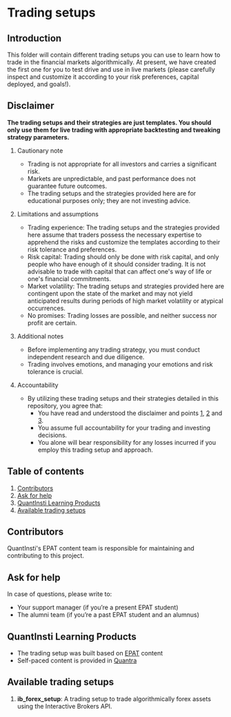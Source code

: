 # Trading setups

## Introduction 

This folder will contain different trading setups you can use to learn how to trade in the financial markets algorithmically. At present, we have created the first one for you to test drive and use in live markets (please carefully inspect and customize it according to your risk preferences, capital deployed, and goals!).

## Disclaimer
**The trading setups and their strategies are just templates. You should only use them for live trading with appropriate backtesting and tweaking strategy parameters.**


1. Cautionary note <a id='one'></a>
   
    - Trading is not appropriate for all investors and carries a significant risk.
    - Markets are unpredictable, and past performance does not guarantee future outcomes.
    - The trading setups and the strategies provided here are for educational purposes only; they are not investing advice.
2. Limitations and assumptions <a id='two'></a>
    - Trading experience: The trading setups and the strategies provided here assume that traders possess the necessary expertise to apprehend the risks and customize the templates according to their risk tolerance and preferences.
    - Risk capital: Trading should only be done with risk capital, and only people who have enough of it should consider trading. It is not advisable to trade with capital that can affect one's way of life or one's financial commitments.
    - Market volatility: The trading setups and strategies provided here are contingent upon the state of the market and may not yield anticipated results during periods of high market volatility or atypical occurrences.
    - No promises: Trading losses are possible, and neither success nor profit are certain.
3. Additional notes <a id='three'></a>
    - Before implementing any trading strategy, you must conduct independent research and due diligence.
    - Trading involves emotions, and managing your emotions and risk tolerance is crucial.
4. Accountability
    - By utilizing these trading setups and their strategies detailed in this repository, you agree that:
        - You have read and understood the disclaimer and points [1](#one), [2](#two) and [3](#three).
        - You assume full accountability for your trading and investing decisions.
        - You alone will bear responsibility for any losses incurred if you employ this trading setup and approach.

## Table of contents
1. [Contributors](#contributors)
2. [Ask for help](#help)
3. [QuantInsti Learning Products](#products)
4. [Available trading setups](#setups)

<a id='contributors'></a>
## Contributors
QuantInsti's EPAT content team is responsible for maintaining and contributing to this project.

<a id='help'></a>
## Ask for help
In case of questions, please write to:
- Your support manager (if you’re a present EPAT student)
- The alumni team (if you’re a past EPAT student and an alumnus)


<a id='products'></a>
## QuantInsti Learning Products
- The trading setup was built based on [EPAT](https://www.quantinsti.com/epat?utm_source=github&utm_medium=referral&utm_campaign=trading-setups&utm_content=ib-forex-setup-readme) content
- Self-paced content is provided in [Quantra](https://quantra.quantinsti.com/?utm_source=github&utm_medium=referral&utm_campaign=trading-setups&utm_content=ib-forex-setup-readme)

<a id='setups'></a>
## Available trading setups

1. **ib_forex_setup**: A trading setup to trade algorithmically forex assets using the Interactive Brokers API.

